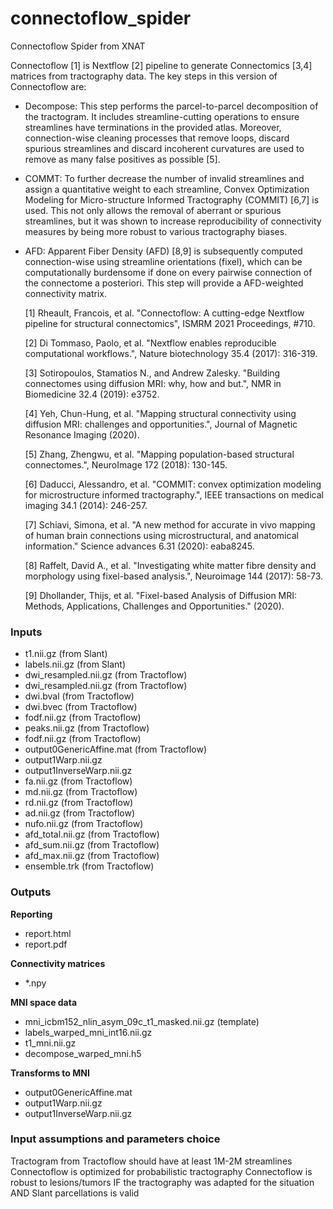 

# connectoflow_spider
Connectoflow Spider from XNAT

Connectoflow [1] is Nextflow [2] pipeline to generate Connectomics [3,4] matrices from tractography data.
The key steps in this version of Connectoflow are:
- Decompose: This step performs the parcel-to-parcel decomposition of the tractogram. It includes streamline-cutting
    operations to ensure streamlines have terminations in the provided atlas. Moreover, connection-wise cleaning processes
    that remove loops, discard spurious streamlines and discard incoherent curvatures are used to remove as many false
    positives as possible [5].
- COMMT: To further decrease the number of invalid streamlines and assign a quantitative weight to each streamline,
    Convex Optimization Modeling for Micro-structure Informed Tractography (COMMIT) [6,7] is used. This not only allows the
    removal of aberrant or spurious streamlines, but it was shown to increase reproducibility of connectivity measures by
    being more robust to various tractography biases. 
- AFD: Apparent Fiber Density (AFD) [8,9] is subsequently computed connection-wise using streamline orientations
    (fixel), which can be computationally burdensome if done on every pairwise connection of the connectome a posteriori.
    This step will provide a AFD-weighted connectivity matrix.

    [1] Rheault, Francois, et al. "Connectoflow: A cutting-edge Nextflow pipeline for structural connectomics", ISMRM 2021 Proceedings, #710. 

    [2] Di Tommaso, Paolo, et al. "Nextflow enables reproducible  computational workflows.", Nature biotechnology 35.4 (2017): 316-319. 

    [3] Sotiropoulos, Stamatios N., and Andrew Zalesky. "Building connectomes using diffusion MRI: why, how and but.", NMR in Biomedicine 32.4 (2019): e3752.

    [4] Yeh, Chun-Hung, et al. "Mapping structural connectivity using diffusion MRI: challenges and opportunities.", Journal of Magnetic Resonance Imaging (2020). 

    [5] Zhang, Zhengwu, et al. "Mapping population-based structural connectomes.", NeuroImage 172 (2018): 130-145. 

    [6] Daducci, Alessandro, et al. "COMMIT: convex optimization modeling for microstructure informed tractography.", IEEE transactions on medical imaging 34.1 (2014): 246-257. 

    [7] Schiavi, Simona, et al. "A new method for accurate in vivo mapping of human brain connections using microstructural, and anatomical information." Science advances 6.31 (2020): eaba8245. 

    [8] Raffelt, David A., et al. "Investigating white matter fibre density and morphology using fixel-based analysis.", Neuroimage 144 (2017): 58-73. 

    [9] Dhollander, Thijs, et al. "Fixel-based Analysis of Diffusion MRI: Methods, Applications, Challenges and Opportunities." (2020).


### Inputs
- t1.nii.gz (from Slant)
- labels.nii.gz (from Slant)
- dwi_resampled.nii.gz (from Tractoflow)
- dwi_resampled.nii.gz (from Tractoflow)
- dwi.bval (from Tractoflow)
- dwi.bvec (from Tractoflow)
- fodf.nii.gz (from Tractoflow)
- peaks.nii.gz (from Tractoflow)
- fodf.nii.gz (from Tractoflow)
- output0GenericAffine.mat (from Tractoflow)
- output1Warp.nii.gz
- output1InverseWarp.nii.gz
- fa.nii.gz (from Tractoflow)
- md.nii.gz (from Tractoflow)
- rd.nii.gz (from Tractoflow)
- ad.nii.gz (from Tractoflow)
- nufo.nii.gz (from Tractoflow)
- afd_total.nii.gz (from Tractoflow)
- afd_sum.nii.gz (from Tractoflow)
- afd_max.nii.gz (from Tractoflow)
- ensemble.trk (from Tractoflow)

### Outputs
**Reporting**
- report.html
- report.pdf

**Connectivity matrices**
- *.npy

**MNI space data**
- mni_icbm152_nlin_asym_09c_t1_masked.nii.gz (template)
- labels_warped_mni_int16.nii.gz
- t1_mni.nii.gz
- decompose_warped_mni.h5

**Transforms to MNI**
- output0GenericAffine.mat
- output1Warp.nii.gz
- output1InverseWarp.nii.gz

### Input assumptions and parameters choice
Tractogram from Tractoflow should have at least 1M-2M streamlines
Connectoflow is optimized for probabilistic tractography
Connectoflow is robust to lesions/tumors IF the tractography was adapted for the situation AND Slant parcellations is valid
